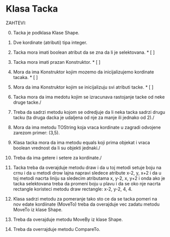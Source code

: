 # Klasa Tacka

ZAHTEVI: <br>

0. Tacka je podklasa Klase Shape.

1. Dve kordinate (atributi) tipa integer.

2. Tacka mora imati boolean atribut da se zna da li je selektovana. * [ ]

3. Tacka mora imati prazan Konstruktor. * [ ]

4. Mora da ima Konstruktor kojim mozemo da inicijalizujemo kordinate tacaka. * [ ]

5. Mora da ima Konstruktor kojim se inicijalizuju svi atributi tacke. * [ ]

6. Tacka mora da ima medotu kojim se izracunava rastojanje tacke od neke druge tacke./

7. Treba da sadrzi metodu kojom se odredjuje da li neka tacka sadrzi drugu tacku (ta druga dacka je udaljena od nje za manje ili jednako od 2)./

8. Mora da ima metodu TOString koja vraca kordinate u zagradi odvojene zarezom primer: (3,5).

9. Klasa tacka mora da ima metodu equals koji prima objekat i vraca boolean vrednost da li su objekti jednaki./

10. Treba da ima getere i setere za kordinate./

11. Tacka treba da overajduje metodu draw i da u toj metodi setuje boju na crnu i da u metodi drow lajna napravi sledece atribute x-2, y, x+2 i da u toj metodi nacrta liniju sa sledecim atributama x, y-2, x, y+2 i onda ako je tacka selektovana treba da promeni boju u plavu i da se oko nje nacrta rectangle koristeci metodu draw rectangle: x-2, y-2, 4, 4.

12. Klasa sadrzi metodu za pomeranje tako sto ce da se tacka pomeri na nov edate kordiinate (MoveTo) treba da overajduje vec zadatu metodu MoveTo iz klase Shape.

13. Treba da overajduje metodu MoveBy iz klase Shape.

14. Treba da overrajduje metodu CompareTo.